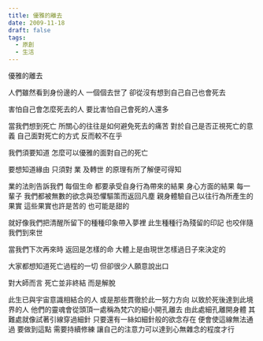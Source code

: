 ```yaml
---
title: 優雅的離去
date: 2009-11-18
draft: false
tags:
  - 原創
  - 生活
---
```

優雅的離去

人們雖然看到身份邊的人
一個個去世了
卻從沒有想到自己自己也會死去

害怕自己會怎麼死去的人
要比害怕自己會死的人還多

當我們想到死亡
所關心的往往是如何避免死去的痛苦
對於自己是否正視死亡的意義
自己面對死亡的方式
反而較不在乎

我們須要知道
怎麼可以優雅的面對自己的死亡

要想知道緣由
只須對 業  及轉世 的原理有所了解便可得知


業的法則告訴我們
每個生命 都要承受自身行為帶來的結果
身心方面的結果
每一輩子
我們都被無數的欲念與恐懼驅策而返回凡塵
親身體驗自己以往行為所產生的果實
這些果實也許是苦的
也可能是甜的

就好像我們把清醒所留下的種種印象帶入夢裡
此生種種行為殘留的印記
也咬伴隨我們到來世

當我們下次再來時
返回是怎樣的命
大體上是由現世怎樣過日子來決定的

大家都想知道死亡過程的一切
但卻很少人願意說出口

對大師而言
死亡並非終結  而是解脫

此生已與宇宙意識相結合的人
或是那些貫徹於此一努力方向
以致於死後達到此境界的人
他們的靈魂會從頭頂一處稱為梵穴的細小開孔離去
由此處細孔離開身體  其難處就像試著引線穿過細針
只要還有一絲如細針般的欲念存在
便會使這線無法通過
要做到這點 需要持續修練
讓自己的注意力可以達到心無雜念的程度才行





